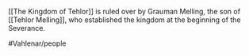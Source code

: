 [[The Kingdom of Tehlor]] is ruled over by Grauman Melling, the son of [[Tehlor Melling]], who established the kingdom at the beginning of the Severance.

#Vahlenar/people 